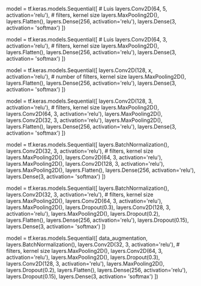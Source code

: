 model = tf.keras.models.Sequential([ # Luis
  layers.Conv2D(64, 5, activation='relu'), # filters, kernel size
  layers.MaxPooling2D(),
  layers.Flatten(),
  layers.Dense(256, activation='relu'),
  layers.Dense(3, activation= 'softmax')
])

model = tf.keras.models.Sequential([ # Luis
  layers.Conv2D(64, 3, activation='relu'), # filters, kernel size
  layers.MaxPooling2D(),
  layers.Flatten(),
  layers.Dense(256, activation='relu'),
  layers.Dense(3, activation= 'softmax')
])

model = tf.keras.models.Sequential([
  layers.Conv2D(128, x, activation='relu'), # number of filters, kernel size
  layers.MaxPooling2D(),
  layers.Flatten(),
  layers.Dense(256, activation='relu'),
  layers.Dense(3, activation= 'softmax')
])

model = tf.keras.models.Sequential([
  layers.Conv2D(128, 3, activation='relu'), # filters, kernel size
  layers.MaxPooling2D(),
  layers.Conv2D(64, 3, activation='relu'),
  layers.MaxPooling2D(),
  layers.Conv2D(32, 3, activation='relu'),
  layers.MaxPooling2D(),
  layers.Flatten(),
  layers.Dense(256, activation='relu'),
  layers.Dense(3, activation= 'softmax')
])

model = tf.keras.models.Sequential([
  layers.BatchNormalization(),
  layers.Conv2D(32, 3, activation='relu'), # filters, kernel size
  layers.MaxPooling2D(),
  layers.Conv2D(64, 3, activation='relu'),
  layers.MaxPooling2D(),
  layers.Conv2D(128, 3, activation='relu'),
  layers.MaxPooling2D(),
  layers.Flatten(),
  layers.Dense(256, activation='relu'),
  layers.Dense(3, activation= 'softmax')
])

model = tf.keras.models.Sequential([
  layers.BatchNormalization(),
  layers.Conv2D(32, 3, activation='relu'), # filters, kernel size
  layers.MaxPooling2D(),
  layers.Conv2D(64, 3, activation='relu'),
  layers.MaxPooling2D(),
  layers.Dropout(0.3),
  layers.Conv2D(128, 3, activation='relu'),
  layers.MaxPooling2D(),
  layers.Dropout(0.2),
  layers.Flatten(),
  layers.Dense(256, activation='relu'),
  layers.Dropout(0.15),
  layers.Dense(3, activation= 'softmax')
])

model = tf.keras.models.Sequential([
  data_augmentation,
  layers.BatchNormalization(),
  layers.Conv2D(32, 3, activation='relu'), # filters, kernel size
  layers.MaxPooling2D(),
  layers.Conv2D(64, 3, activation='relu'),
  layers.MaxPooling2D(),
  layers.Dropout(0.3),
  layers.Conv2D(128, 3, activation='relu'),
  layers.MaxPooling2D(),
  layers.Dropout(0.2),
  layers.Flatten(),
  layers.Dense(256, activation='relu'),
  layers.Dropout(0.15),
  layers.Dense(3, activation= 'softmax')
])
